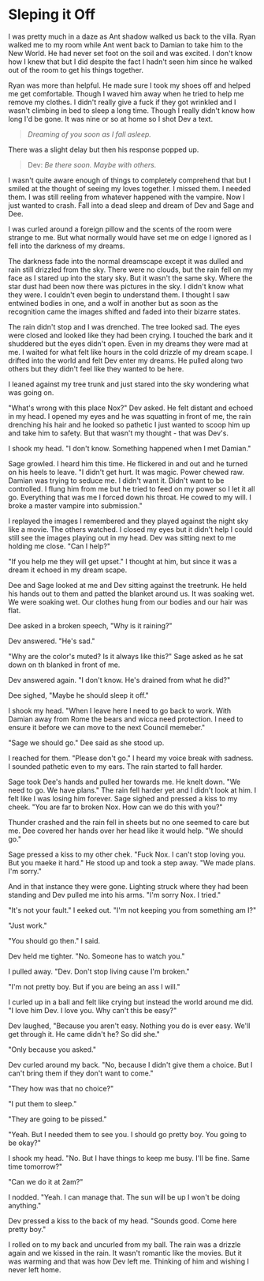 # Sleping it Off

I was pretty much in a daze as Ant shadow walked us back to the villa.  Ryan walked me to my room while Ant went back to Damian to take him to the New World.  He had never set foot on the soil and was excited.  I don't know how I knew that but I did despite the fact I hadn't seen him since he walked out of the room to get his things together.

Ryan was more than helpful.  He made sure I took my shoes off and helped me get comfortable.  Though I waved him away when he tried to help me remove my clothes.  I didn't really give a fuck if they got wrinkled and I wasn't climbing in bed to sleep a long time.  Though I really didn't know how long I'd be gone.  It was nine or so at home so I shot Dev a text.

> _Dreaming of you soon as I fall asleep._

There was a slight delay but then his response popped up.

> Dev: _Be there soon.  Maybe with others._

I wasn't quite aware enough of things to completely comprehend that but I smiled at the thought of seeing my loves together.  I missed them.  I needed them. I was still reeling from whatever happened with the vampire.  Now I just wanted to crash.  Fall into a dead sleep and dream of Dev and Sage and Dee.

I was curled around a foreign pillow and the scents of the room were strange to me.  But what normally would have set me on edge I ignored as I fell into the darkness of my dreams.

The darkness fade into the normal dreamscape except it was dulled and rain still drizzled from the sky.  There were no clouds, but the rain fell on my face as I stared up into the stary sky.  But it wasn't the same sky.  Where the star dust had been now there was pictures in the sky.  I didn't know what they were. I couldn't even begin to understand them.  I thought I saw entwined bodies in one, and a wolf in another but as soon as the recognition came the images shifted and faded into their bizarre states.

The rain didn't stop and I was drenched.  The tree looked sad.  The eyes were closed and looked like they had been crying.  I touched the bark and it shuddered but the eyes didn't open.  Even in my dreams they were mad at me.  I waited for what felt like hours in the cold drizzle of my dream scape.  I drifted into the world and felt Dev enter my dreams.  He pulled along two others but they didn't feel like they wanted to be here.

I leaned against my tree trunk and just stared into the sky wondering what was going on.

"What's wrong with this place Nox?"  Dev asked.  He felt distant and echoed in my head.  I opened my eyes and he was squatting in front of me, the rain drenching his hair and he looked so pathetic I just wanted to scoop him up and take him to safety.  But that wasn't my thought - that was Dev's.

I shook my head.  "I don't know.  Something happened when I met Damian."

Sage growled.  I heard him this time.  He flickered in and out and he turned on his heels to leave.  "I didn't get hurt.  It was magic.  Power chewed raw.  Damian was trying to seduce me.  I didn't want it.  Didn't want to be controlled.  I flung him from me but he tried to feed on my power so I let it all go. Everything that was me I forced down his throat.  He cowed to my will.  I broke a master vampire into submission."

I replayed the images I remembered and they played against the night sky like a movie.  The others watched.  I closed my eyes but it didn't help I could still see the images playing out in my head.  Dev was sitting next to me holding me close.  "Can I help?"

"If you help me they will get upset."  I thought at him, but since it was a dream it echoed in my dream scape.

Dee and Sage looked at me and Dev sitting against the treetrunk.  He held his hands out to them and patted the blanket around us.  It was soaking wet.  We were soaking wet.  Our clothes hung from our bodies and our hair was flat.

Dee asked in a broken speech, "Why is it raining?"

Dev answered.  "He's sad."

"Why are the color's muted?  Is it always like this?"  Sage asked as he sat down on th blanked in front of me.

Dev answered again. "I don't know.  He's drained from what he did?"

Dee sighed, "Maybe he should sleep it off."

I shook my head.  "When I leave here I need to go back to work.  With Damian away from Rome the bears and wicca need protection.  I need to ensure it before we can move to the next Council memeber."

"Sage we should go."  Dee said as she stood up.

I reached for them.  "Please don't go."  I heard my voice break with sadness.  I sounded pathetic even to my ears.  The rain started to fall harder.

Sage took Dee's hands and pulled her towards me.  He knelt down.  "We need to go.  We have plans."  The rain fell harder yet and I didn't look at him.  I felt like I was losing him forever.   Sage sighed and pressed a kiss to my cheek.  "You are far to broken Nox.  How can we do this with you?"

Thunder crashed and the rain fell in sheets but no one seemed to care but me.  Dee covered her hands over her head like it would help.  "We should go."

Sage pressed a kiss to my other chek.  "Fuck Nox.  I can't stop loving you.  But you maeke it hard."  He stood up and took a step away.  "We made plans.  I'm sorry."

And in that instance they were gone.  Lighting struck where they had been standing and Dev pulled me into his arms.  "I'm sorry Nox.  I tried."

"It's not your fault."  I eeked out.  "I'm not keeping you from something am I?"

"Just work."

"You should go then."  I said.

Dev held me tighter.  "No.  Someone has to watch you."

I pulled away.  "Dev.  Don't stop living cause I'm broken."

"I'm not pretty boy.  But if you are being an ass I will."

I curled up in a ball and felt like crying but instead the world around me did.  "I love him Dev.  I love you.  Why can't this be easy?"

Dev laughed, "Because you aren't easy.  Nothing you do is ever easy.  We'll get through it.  He came didn't he?  So did she."

"Only because you asked."

Dev curled around my back.  "No, because I didn't give them a choice.  But I can't bring them if they don't want to come."

"They how was that no choice?"

"I put them to sleep."

"They are going to be pissed."

"Yeah.  But I needed them to see you.  I should go pretty boy.  You going to be okay?"

I shook my head.  "No.  But I have things to keep me busy.  I'll be fine.  Same time tomorrow?"

"Can we do it at 2am?"

I nodded.  "Yeah.  I can manage that.  The sun will be up I won't be doing anything."

Dev pressed a kiss to the back of my head.  "Sounds good.  Come here pretty boy."

I rolled on to my back and uncurled from my ball.  The rain was a drizzle again and we kissed in the rain.  It wasn't romantic like the movies.  But it was warming and that was how Dev left me.  Thinking of him and wishing I never left home.